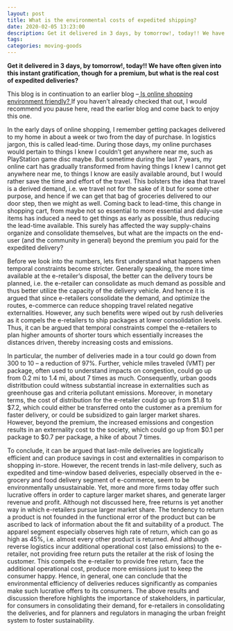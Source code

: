 ```yaml
---
layout: post
title: What is the environmental costs of expedited shipping?
date: 2020-02-05 13:23:00
description: Get it delivered in 3 days, by tomorrow!, today!! We have often given into this instant gratification, though for a premium, but what is the real cost of expedited deliveries?
tags:
categories: moving-goods
---
```


**Get it delivered in 3 days, by tomorrow!, today!! We have often given into this instant gratification, though for a premium, but what is the real cost of expedited deliveries?**

This blog is in continuation to an earlier blog –<a href="https://lognitilab.github.io/blog/2019/onlineshopping/"> Is online shopping environment friendly? </a>If you haven’t already checked that out, I would recommend you pause here, read the earlier blog and come back to enjoy this one.

In the early days of online shopping, I remember getting packages delivered to my home in about a week or two from the day of purchase. In logistics jargon, this is called lead-time. During those days, my online purchases would pertain to things I knew I couldn’t get anywhere near me, such as PlayStation game disc maybe. But sometime during the last 7 years, my online cart has gradually transformed from having things I knew I cannot get anywhere near me, to things I know are easily available around, but I would rather save the time and effort of the travel. This bolsters the idea that travel is a derived demand, i.e. we travel not for the sake of it but for some other purpose, and hence if we can get that bag of groceries delivered to our door step, then we might as well. Coming back to lead-time, this change in shopping cart, from maybe not so essential to more essential and daily-use items has induced a need to get things as early as possible, thus reducing the lead-time available. This surely has affected the way supply-chains organize and consolidate themselves, but what are the impacts on the end-user (and the community in general) beyond the premium you paid for the expedited delivery?

Before we look into the numbers, lets first understand what happens when temporal constraints become stricter. Generally speaking, the more time available at the e-retailer’s disposal, the better can the delivery tours be planned, i.e. the e-retailer can consolidate as much demand as possible and thus better utilize the capacity of the delivery vehicle. And hence it is argued that since e-retailers consolidate the demand, and optimize the routes, e-commerce can reduce shopping travel related negative externalities. However, any such benefits were wiped out by rush deliveries as it compels the e-retailers to ship packages at lower consolidation levels. Thus, it can be argued that temporal constraints compel the e-retailers to plan higher amounts of shorter tours which essentially increases the distances driven, thereby increasing costs and emissions.

In particular, the number of deliveries made in a tour could go down from 300 to 10 – a reduction of 97%. Further, vehicle miles traveled (VMT) per package, often used to understand impacts on congestion, could go up from 0.2 mi to 1.4 mi, about 7 times as much. Consequently, urban goods distritbution could witness substantial increase in externalities such as greenhouse gas and criteria pollutant emissions. Moreover, in monetary terms, the cost of distribution for the e-retailer could go up from $1.8 to $7.2, which could either be transferred onto the customer as a premium for faster delivery, or could be subsidized to gain larger market shares. However, beyond the premium, the increased emissions and congestion results in an externality cost to the society, which could go up from $0.1 per package to $0.7 per package, a hike of about 7 times.

To conclude, it can be argued that last-mile deliveries are logistically efficient and can produce savings in cost and externalities in comparison to shopping in-store. However, the recent trends in last-mile delivery, such as expedited and time-window based deliveries, especially observed in the e-grocery and food delivery segment of e-commerce, seem to be environmentally unsustainable. Yet, more and more firms today offer such lucrative offers in order to capture larger market shares, and generate larger revenue and profit. Although not discussed here, free returns is yet another way in which e-retailers pursue larger market share. The tendency to return a product is not founded in the functional error of the product but can be ascribed to lack of information about the fit and suitability of a product. The apparel segment especially observes high rate of return, which can go as high as 45%, i.e. almost every other product is returned. And although reverse logistics incur additional operational cost (also emissions) to the e-retailer, not providing free return puts the retailer at the risk of losing the customer. This compels the e-retailer to provide free return, face the additional operational cost, produce more emissions just to keep the consumer happy. Hence, in general, one can conclude that the environmental efficiency of deliveries reduces significantly as companies make such lucrative offers to its consumers. The above results and discussion therefore highlights the importance of stakeholders, in particular, for consumers in consolidating their demand, for e-retailers in consolidating the deliveries, and for planners and regulators in managing the urban freight system to foster sustainability.
